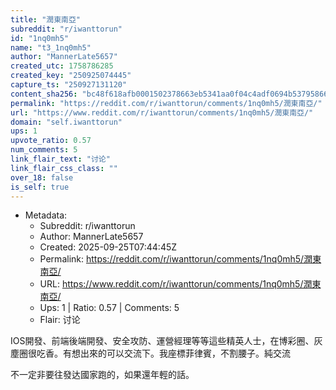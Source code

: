 ```yaml
---
title: "潤東南亞"
subreddit: "r/iwanttorun"
id: "1nq0mh5"
name: "t3_1nq0mh5"
author: "MannerLate5657"
created_utc: 1758786285
created_key: "250925074445"
capture_ts: "250927131120"
content_sha256: "bc48f618afb0001502378663eb5341aa0f04c4adf0694b53795866cbd5fa6ef9"
permalink: "https://reddit.com/r/iwanttorun/comments/1nq0mh5/潤東南亞/"
url: "https://www.reddit.com/r/iwanttorun/comments/1nq0mh5/潤東南亞/"
domain: "self.iwanttorun"
ups: 1
upvote_ratio: 0.57
num_comments: 5
link_flair_text: "讨论"
link_flair_css_class: ""
over_18: false
is_self: true
---
```


- Metadata:
  - Subreddit: r/iwanttorun
  - Author: MannerLate5657
  - Created: 2025-09-25T07:44:45Z
  - Permalink: https://reddit.com/r/iwanttorun/comments/1nq0mh5/潤東南亞/
  - URL: https://www.reddit.com/r/iwanttorun/comments/1nq0mh5/潤東南亞/
  - Ups: 1 | Ratio: 0.57 | Comments: 5
  - Flair: 讨论

IOS開發、前端後端開發、安全攻防、運營經理等等這些精英人士，在博彩圈、灰塵圈很吃香。有想出來的可以交流下。我座標菲律賓，不割腰子。純交流

不一定非要往發达國家跑的，如果還年輕的話。
